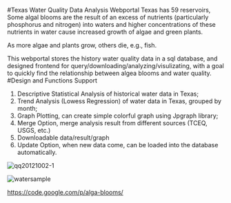 #Texas Water Quality Data Analysis Webportal
Texas has 59 reservoirs, Some algal blooms are the result of an excess of nutrients (particularly phosphorus and nitrogen) into waters and higher concentrations of these nutrients in water cause increased growth of algae and green plants.

As more algae and plants grow, others die, e.g., fish.

This webportal stores the history water quality data in a sql database, and designed frontend for query/downloading/analyzing/visulizating, with a goal to quickly find the relationship between algea blooms and water quality. 
#Design and Functions Support
1. Descriptive Statistical Analysis of historical water data in Texas;
2. Trend Analysis (Lowess Regression) of water data in Texas, grouped by month;
3. Graph Plotting, can create simple colorful graph using Jpgraph library;
4. Merge Option, merge analysis result from different sources (TCEQ, USGS, etc.)
5. Downloadable data/result/graph
6. Update Option, when new data come, can be loaded into the database automatically.

![qq20121002-1](https://cloud.githubusercontent.com/assets/1396867/15703965/2a24ab70-27e0-11e6-8be1-de23b5e2a40d.jpg)

![watersample](https://cloud.githubusercontent.com/assets/1396867/15703964/2a138dd6-27e0-11e6-8162-e09e2d72f16a.jpg)

https://code.google.com/p/alga-blooms/
